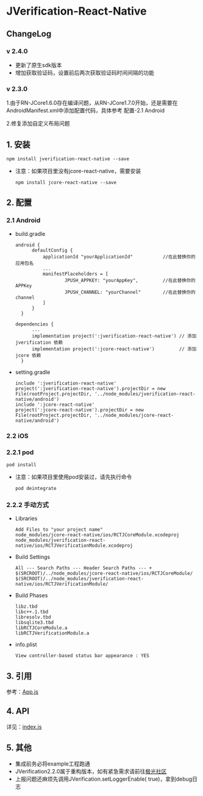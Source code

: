# JVerification-React-Native

## ChangeLog

### v 2.4.0
- 更新了原生sdk版本
- 增加获取验证码，设置前后两次获取验证码时间间隔的功能

### v 2.3.0
1.由于RN-JCore1.6.0存在编译问题，从RN-JCore1.7.0开始，还是需要在AndroidManifest.xml中添加配置代码，具体参考 配置-2.1 Android

2.修复添加自定义布局问题

## 1. 安装

```
npm install jverification-react-native --save
```

* 注意：如果项目里没有jcore-react-native，需要安装

  ```
  npm install jcore-react-native --save
  ```

## 2. 配置

### 2.1 Android

* build.gradle

  ```
  android {
        defaultConfig {
            applicationId "yourApplicationId"           //在此替换你的应用包名
            ...
            manifestPlaceholders = [
                    JPUSH_APPKEY: "yourAppKey",         //在此替换你的APPKey
                    JPUSH_CHANNEL: "yourChannel"        //在此替换你的channel
            ]
        }
    }
  ```

  ```
  dependencies {
        ...
        implementation project(':jverification-react-native') // 添加 jverification 依赖
        implementation project(':jcore-react-native')         // 添加 jcore 依赖
    }
  ```

* setting.gradle

  ```
  include ':jverification-react-native'
  project(':jverification-react-native').projectDir = new File(rootProject.projectDir, '../node_modules/jverification-react-native/android')
  include ':jcore-react-native'
  project(':jcore-react-native').projectDir = new File(rootProject.projectDir, '../node_modules/jcore-react-native/android')
  ```

### 2.2 iOS

### 2.2.1 pod

```
pod install
```

* 注意：如果项目里使用pod安装过，请先执行命令

  ```
  pod deintegrate
  ```

### 2.2.2 手动方式

* Libraries

  ```
  Add Files to "your project name"
  node_modules/jcore-react-native/ios/RCTJCoreModule.xcodeproj
  node_modules/jverification-react-native/ios/RCTJVerificationModule.xcodeproj
  ```

* Build Settings

  ```
  All --- Search Paths --- Header Search Paths --- +
  $(SRCROOT)/../node_modules/jcore-react-native/ios/RCTJCoreModule/
  $(SRCROOT)/../node_modules/jverification-react-native/ios/RCTJVerificationModule/
  ```

* Build Phases

  ```
  libz.tbd
  libc++.1.tbd
  libresolv.tbd
  libsqlite3.tbd
  libRCTJCoreModule.a
  libRCTJVerificationModule.a
  ```

* info.plist

  ```
  View controller-based status bar appearance : YES
  ```


## 3. 引用

参考：[App.js](https://github.com/jpush/jverification-react-native/tree/master/example/App.js)

## 4. API

详见：[index.js](https://github.com/jpush/jverification-react-native/tree/master/index.js)

## 5.  其他

* 集成前务必将example工程跑通
* JVerification2.2.0属于重构版本，如有紧急需求请前往[极光社区](https://community.jiguang.cn/c/question)
* 上报问题还麻烦先调用JVerification.setLoggerEnable( true)，拿到debug日志

 